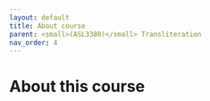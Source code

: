 ```yaml
---
layout: default
title: About course
parent: <small>(ASL3380)</small> Transliteration
nav_order: 4
---
```


# About this course


